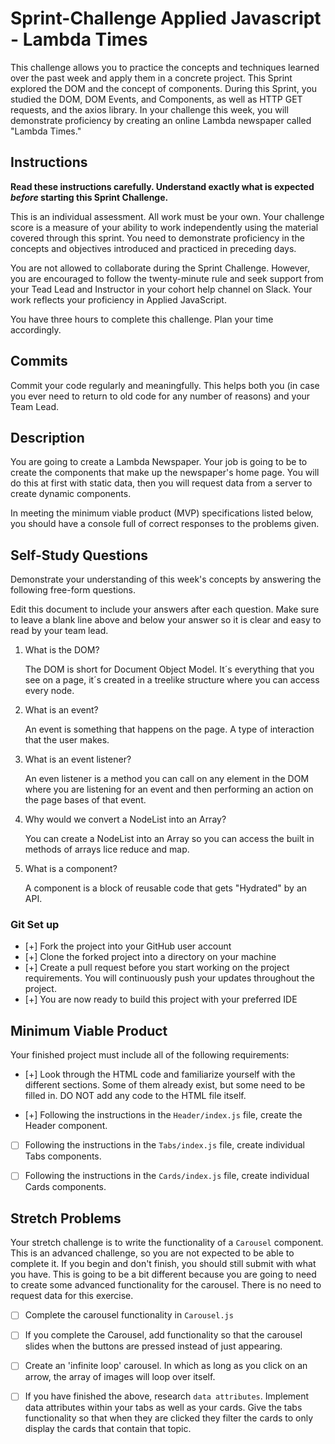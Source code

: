 # Sprint-Challenge Applied Javascript - Lambda Times

This challenge allows you to practice the concepts and techniques learned over the past week and apply them in a concrete project. This Sprint explored the DOM and the concept of components. During this Sprint, you studied the DOM, DOM Events, and Components, as well as HTTP GET requests, and the axios library. In your challenge this week, you will demonstrate proficiency by creating an online Lambda newspaper called "Lambda Times."

## Instructions

**Read these instructions carefully. Understand exactly what is expected _before_ starting this Sprint Challenge.**

This is an individual assessment. All work must be your own. Your challenge score is a measure of your ability to work independently using the material covered through this sprint. You need to demonstrate proficiency in the concepts and objectives introduced and practiced in preceding days.

You are not allowed to collaborate during the Sprint Challenge. However, you are encouraged to follow the twenty-minute rule and seek support from your Tead Lead and Instructor in your cohort help channel on Slack. Your work reflects your proficiency in Applied JavaScript.

You have three hours to complete this challenge. Plan your time accordingly.

## Commits

Commit your code regularly and meaningfully. This helps both you (in case you ever need to return to old code for any number of reasons) and your Team Lead.

## Description

You are going to create a Lambda Newspaper. Your job is going to be to create the components that make up the newspaper's home page. You will do this at first with static data, then you will request data from a server to create dynamic components.

In meeting the minimum viable product (MVP) specifications listed below, you should have a console full of correct responses to the problems given.

## Self-Study Questions

Demonstrate your understanding of this week's concepts by answering the following free-form questions.

Edit this document to include your answers after each question. Make sure to leave a blank line above and below your answer so it is clear and easy to read by your team lead.

1. What is the DOM?

    The DOM is short for Document Object Model.  It´s everything that you see on a page, it´s created in a treelike structure where you can access every node.

2. What is an event?

    An event is something that happens on the page. A type of interaction that the user makes.

3. What is an event listener?

    An even listener is a method you can call on any element in the DOM where you are listening for an event and then performing an action on the page bases of that event.

4. Why would we convert a NodeList into an Array?

    You can create a NodeList into an Array so you can access the built in methods of arrays lice reduce and map.

5. What is a component?

    A component is a block of reusable code that gets "Hydrated" by an API.  

### Git Set up

* [+] Fork the project into your GitHub user account
* [+] Clone the forked project into a directory on your machine
* [+] Create a pull request before you start working on the project requirements.  You will continuously push your updates throughout the project.
* [+] You are now ready to build this project with your preferred IDE

## Minimum Viable Product

Your finished project must include all of the following requirements:

* [+] Look through the HTML code and familiarize yourself with the different sections. Some of them already exist, but some need to be filled in. DO NOT add any code to the HTML file itself.

* [+] Following the instructions in the `Header/index.js` file, create the Header component.

* [ ] Following the instructions in the `Tabs/index.js` file, create individual Tabs components.

* [ ] Following the instructions in the `Cards/index.js` file, create individual Cards components.

## Stretch Problems

Your stretch challenge is to write the functionality of a `Carousel` component. This is an advanced challenge, so you are not expected to be able to complete it. If you begin and don't finish, you should still submit with what you have. This is going to be a bit different because you are going to need to create some advanced functionality for the carousel. There is no need to request data for this exercise.

* [ ] Complete the carousel functionality in `Carousel.js`

* [ ] If you complete the Carousel, add functionality so that the carousel slides when the buttons are pressed instead of just appearing.

* [ ] Create an 'infinite loop' carousel. In which as long as you click on an arrow, the array of images will loop over itself.

* [ ] If you have finished the above, research `data attributes`. Implement data attributes within your tabs as well as your cards. Give the tabs functionality so that when they are clicked they filter the cards to only display the cards that contain that topic.

